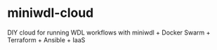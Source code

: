 # miniwdl-cloud
DIY cloud for running WDL workflows with miniwdl + Docker Swarm + Terraform + Ansible + IaaS
